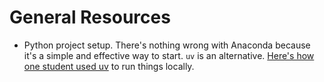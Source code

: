 # General Resources

* Python project setup. There's nothing wrong with Anaconda because it's a simple and effective way to start.
  `uv` is an alternative. [Here's how one student used uv](https://bitsby.me/2025/10/uv-for-llm-experiments/) to run things locally.
